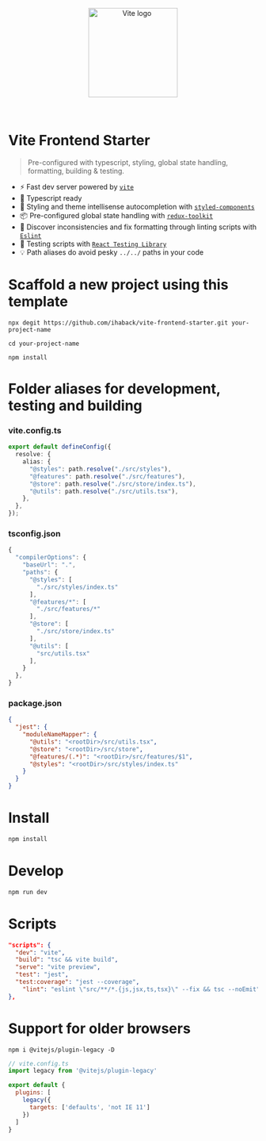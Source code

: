 <p align="center">
  <a href="https://vitejs.dev" target="_blank" rel="noopener noreferrer">
    <img width="180" src="https://vitejs.dev/logo.svg" alt="Vite logo">
  </a>
</p>
<br/>

# Vite Frontend Starter

> Pre-configured with typescript, styling, global state handling, formatting, building & testing.

- ⚡️ Fast dev server powered by [`vite`](https://vitejs.dev/)
- 📖 Typescript ready
- 💅 Styling and theme intellisense autocompletion with [`styled-components`](https://styled-components.com/)
- 📦 Pre-configured global state handling with [`redux-toolkit`](https://redux-toolkit.js.org)
- 🐛 Discover inconsistencies and fix formatting through linting scripts with [`Eslint`](https://eslint.org/)
- 🔑 Testing scripts with [`React Testing Library`](https://testing-library.com/docs/react-testing-library/intro/)
- 💡 Path aliases do avoid pesky `../../` paths in your code

# Scaffold a new project using this template
```
npx degit https://github.com/ihaback/vite-frontend-starter.git your-project-name
```
```
cd your-project-name
```
```
npm install
```

# Folder aliases for development, testing and building
### vite.config.ts

```ts
export default defineConfig({
  resolve: {
    alias: {
      "@styles": path.resolve("./src/styles"),
      "@features": path.resolve("./src/features"),
      "@store": path.resolve("./src/store/index.ts"),
      "@utils": path.resolve("./src/utils.tsx"),
    },
  },
});

```
### tsconfig.json

```ts
{
  "compilerOptions": {
    "baseUrl": ".",
    "paths": {
      "@styles": [
        "./src/styles/index.ts"
      ],
      "@features/*": [
        "./src/features/*"
      ],
      "@store": [
        "./src/store/index.ts"
      ],
      "@utils": [
        "src/utils.tsx"
      ],
    }
  },
}
```

### package.json

```json
{
  "jest": {
    "moduleNameMapper": {
      "@utils": "<rootDir>/src/utils.tsx",
      "@store": "<rootDir>/src/store",
      "@features/(.*)": "<rootDir>/src/features/$1",
      "@styles": "<rootDir>/src/styles/index.ts"
    }
  }
}
```


# Install
```bash
npm install
```

# Develop
```bash
npm run dev
```
# Scripts
```json
"scripts": {
  "dev": "vite",
  "build": "tsc && vite build",
  "serve": "vite preview",
  "test": "jest",
  "test:coverage": "jest --coverage",
    "lint": "eslint \"src/**/*.{js,jsx,ts,tsx}\" --fix && tsc --noEmit"
},
```

# Support for older browsers

```
npm i @vitejs/plugin-legacy -D
```
```js
// vite.config.ts
import legacy from '@vitejs/plugin-legacy'

export default {
  plugins: [
    legacy({
      targets: ['defaults', 'not IE 11']
    })
  ]
}
